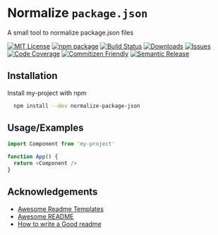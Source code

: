 
# Normalize `package.json`

A small tool to normalize package.json files


[![MIT License](https://img.shields.io/badge/License-MIT-green.svg)](https://choosealicense.com/licenses/mit/)
[![npm package][npm-img]][npm-url]
[![Build Status][build-img]][build-url]
[![Downloads][downloads-img]][downloads-url]
[![Issues][issues-img]][issues-url]
[![Code Coverage][codecov-img]][codecov-url]
[![Commitizen Friendly][commitizen-img]][commitizen-url]
[![Semantic Release][semantic-release-img]][semantic-release-url]

[build-img]:https://github.com/snrankin/normalize-package-json/actions/workflows/release.yml/badge.svg
[build-url]:https://github.com/snrankin/normalize-package-json/actions/workflows/release.yml
[downloads-img]:https://img.shields.io/npm/dt/normalize-package-json
[downloads-url]:https://www.npmtrends.com/normalize-package-json
[npm-img]:https://img.shields.io/npm/v/normalize-package-json
[npm-url]:https://www.npmjs.com/package/normalize-package-json
[issues-img]:https://img.shields.io/github/issues/snrankin/normalize-package-json
[issues-url]:https://github.com/snrankin/normalize-package-json/issues
[codecov-img]:https://codecov.io/gh/snrankin/normalize-package-json/branch/main/graph/badge.svg
[codecov-url]:https://codecov.io/gh/snrankin/normalize-package-json
[semantic-release-img]:https://img.shields.io/badge/%20%20%F0%9F%93%A6%F0%9F%9A%80-semantic--release-e10079.svg
[semantic-release-url]:https://github.com/semantic-release/semantic-release
[commitizen-img]:https://img.shields.io/badge/commitizen-friendly-brightgreen.svg
[commitizen-url]:http://commitizen.github.io/cz-cli/

## Installation

Install my-project with npm

```bash
  npm install --dev normalize-package-json
```

## Usage/Examples

```javascript
import Component from 'my-project'

function App() {
  return <Component />
}
```


## Acknowledgements

 - [Awesome Readme Templates](https://awesomeopensource.com/project/elangosundar/awesome-README-templates)
 - [Awesome README](https://github.com/matiassingers/awesome-readme)
 - [How to write a Good readme](https://bulldogjob.com/news/449-how-to-write-a-good-readme-for-your-github-project)

